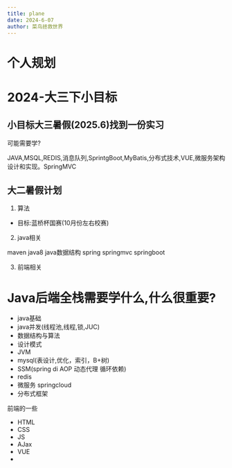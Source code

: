 ```yaml
---
title: plane
date: 2024-6-07
author: 菜鸟拯救世界
---
```


# 个人规划

# 2024-大三下小目标

## 小目标大三暑假(2025.6)找到一份实习

可能需要学?<br/>

JAVA,MSQL,REDIS,消息队列,SprintgBoot,MyBatis,分布式技术,VUE,微服务架构设计和实现。SpringMVC

## 大二暑假计划

1. 算法

* 目标:蓝桥杯国赛(10月份左右校赛)

2. java相关

maven java8 java数据结构 spring springmvc springboot

3. 前端相关









#  Java后端全栈需要学什么,什么很重要?



* java基础
* java并发(线程池,线程,锁,JUC)
* 数据结构与算法
* 设计模式
* JVM
* mysql(表设计,优化，索引，B+树)
* SSM(spring di AOP 动态代理 循环依赖)
* redis
* 微服务 springcloud
* 分布式框架



前端的一些

* HTML
* CSS
* JS
* AJax
* VUE
* 
